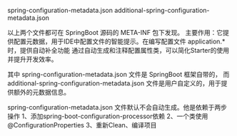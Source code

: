 
spring-configuration-metadata.json
additional-spring-configuration-metadata.json

以上两个文件都可在 SpringBoot 源码的 META-INF 包下发现。
主要作用：它提供配置元数据，用于IDE中配置文件的智能提示。在编写配置文件 application.* 时，提供自动补全功能
        通过自动生成和注释配置属性类，可以简化Starter的使用并提升开发效率。

其中 spring-configuration-metadata.json 文件是 SpringBoot 框架自带的，
而 additional-spring-configuration-metadata.json 文件是用户自定义的，用于提供额外的元数据信息。

spring-configuration-metadata.json 文件默认不会自动生成。他是依赖于两步操作
1、添加spring-boot-configuration-processor依赖
2、一个类使用@ConfigurationProperties
3、重新Clean、编译项目



